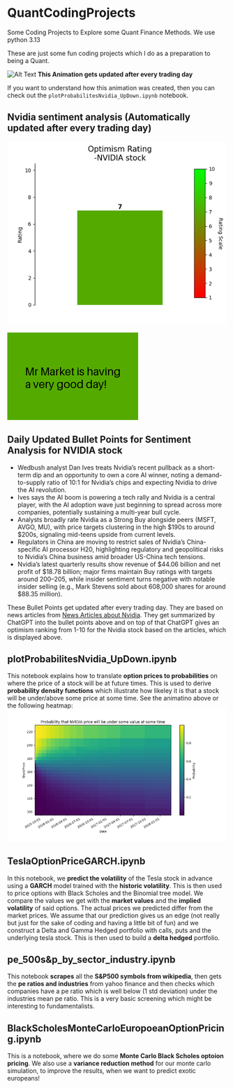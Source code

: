 # QuantCodingProjects
Some Coding Projects to Explore some Quant Finance Methods.
We use python 3.13

These are just some fun coding projects which I do as a preparation to being a Quant.

![Alt Text](./animations/probPriceUnder.gif)
**This Animation gets updated after every trading day**

If you want to understand how this animation was created, then you can check out the `plotProbabilitesNvidia_UpDown.ipynb` notebook.

## Nvidia sentiment analysis (Automatically updated after every trading day)
![image](./pictures/ratingPlot.png)

![image](./pictures/textRating.png)

## Daily Updated Bullet Points for Sentiment Analysis for NVIDIA stock
<!-- BulletPointStart -->
- Wedbush analyst Dan Ives treats Nvidia’s recent pullback as a short-term dip and an opportunity to own a core AI winner, noting a demand-to-supply ratio of 10:1 for Nvidia’s chips and expecting Nvidia to drive the AI revolution.
- Ives says the AI boom is powering a tech rally and Nvidia is a central player, with the AI adoption wave just beginning to spread across more companies, potentially sustaining a multi-year bull cycle.
- Analysts broadly rate Nvidia as a Strong Buy alongside peers (MSFT, AVGO, MU), with price targets clustering in the high $190s to around $200s, signaling mid-teens upside from current levels.
- Regulators in China are moving to restrict sales of Nvidia’s China-specific AI processor H20, highlighting regulatory and geopolitical risks to Nvidia’s China business amid broader US-China tech tensions.
- Nvidia’s latest quarterly results show revenue of $44.06 billion and net profit of $18.78 billion; major firms maintain Buy ratings with targets around $200–$205, while insider sentiment turns negative with notable insider selling (e.g., Mark Stevens sold about 608,000 shares for around $88.35 million).

<!-- BulletPointEnd -->

These Bullet Points get updated after every trading day. They are based on news articles from [News Articles about Nvidia](https://markets.businessinsider.com/news/nvda-stock). They get summarized by ChatGPT into the bullet points above and on top of that ChatGPT gives an optimism ranking from 1-10 for the Nvidia stock based on the articles, which is displayed above.
## plotProbabilitesNvidia_UpDown.ipynb

This notebook explains how to translate **option prices to probabilities** on where the price of a stock will be at future times. This is used to derive **probability density functions** which illustrate how likeley it is that a stock will be under/above some price at some time. See the animatino above or the following heatmap:
![image](./pictures/probPriceUnder.png)

## TeslaOptionPriceGARCH.ipynb

In this notebook, we **predict the volatility** of the Tesla stock in advance using a **GARCH** model trained with the **historic volatility**. This is then used to price options with Black Scholes and the Binomial tree model. We compare the values we get with the **market values** and the **implied volatility** of said options. The actual prices we predicted differ from the market prices. We assume that our prediction gives us an edge (not really but just for the sake of coding and having a little bit of fun) and we construct a Delta and Gamma Hedged portfolio with calls, puts and the underlying tesla stock.
This is then used to build a **delta hedged** portfolio.



## pe_500s&p_by_sector_industry.ipynb

This notebook **scrapes** all the **S&P500 symbols from wikipedia**, then gets the **pe ratios and industries** from yahoo finance and then checks which companies have a pe ratio which is well below (1 std deviation) under the industries mean pe ratio. This is a very basic screening which might be interesting to fundamentalists.



## BlackScholesMonteCarloEuropoeanOptionPricing.ipynb
This is a notebook, where we do some **Monte Carlo Black Scholes optoion pricing**. We also use a **variance reduction method** for our monte carlo simulation, to improve the results, when we want to predict exotic europeans!

